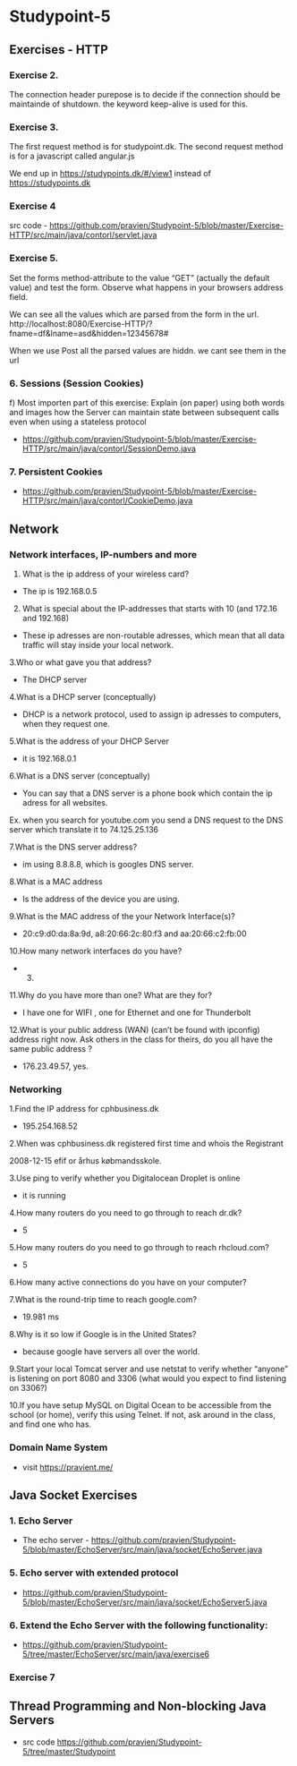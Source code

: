 # Studypoint-5

## Exercises - HTTP

### Exercise 2.

The connection header purepose is to decide if the connection should be maintainde of shutdown.
the keyword keep-alive is used for this.



### Exercise 3.

The first request method is for studypoint.dk.
The second request method is for a javascript called angular.js

We end up in https://studypoints.dk/#/view1 instead of https://studypoints.dk

### Exercise 4

src code - https://github.com/pravien/Studypoint-5/blob/master/Exercise-HTTP/src/main/java/contorl/servlet.java

### Exercise 5.

Set the forms method-attribute to the value “GET” (actually the default value) and test the form. Observe what happens in your browsers address field.

We can see all the values which are parsed from the form in the url.
http://localhost:8080/Exercise-HTTP/?fname=df&lname=asd&hidden=12345678#

When we use Post all the parsed values are hiddn. we cant see them in the url


### 6. Sessions (Session Cookies) 

f) Most importen part of this exercise:
Explain (on paper) using both words and images how the Server can maintain state between subsequent calls even when using a stateless protocol

 - https://github.com/pravien/Studypoint-5/blob/master/Exercise-HTTP/src/main/java/contorl/SessionDemo.java

### 7. Persistent Cookies  
 - https://github.com/pravien/Studypoint-5/blob/master/Exercise-HTTP/src/main/java/contorl/CookieDemo.java

## Network 

### Network interfaces, IP-numbers and more

1. What is the ip address of your wireless card?

- The ip is 192.168.0.5

2. What is special about the IP-addresses that starts with 10 (and 172.16 and 192.168)

- These ip adresses are non-routable adresses, which mean that all data traffic will stay inside your local network.

3.Who or what gave you that address?

- The DHCP server

4.What is a DHCP server (conceptually)

- DHCP is a network protocol, used to assign ip adresses to computers, when they request one. 

5.What is the address of your DHCP Server

- it is 192.168.0.1

6.What is a DNS server (conceptually)

 - You can say that a DNS server is a phone book which contain the ip adress for all websites.

 Ex. when you search for youtube.com you send a DNS request to the DNS server which translate it to 74.125.25.136


7.What is the DNS server address?

- im using 8.8.8.8, which is googles DNS server.

8.What is a MAC address

- Is the address of the device you are using.

9.What is the MAC address of the your Network Interface(s)?

- 20:c9:d0:da:8a:9d, a8:20:66:2c:80:f3 and aa:20:66:c2:fb:00

10.How many network interfaces do you have?

- 3.

11.Why do you have more than one? What are they for?

- I have one for WIFI , one for Ethernet and one for Thunderbolt

12.What is your public address (WAN) (can’t be found with ipconfig)  address right now. Ask others in the class for theirs, do you all have the same public address ?

- 176.23.49.57, yes.

### Networking

1.Find the IP address for cphbusiness.dk

 - 195.254.168.52

2.When was cphbusiness.dk registered first time and whois the Registrant

2008-12-15 efif or århus købmandsskole.

3.Use ping to verify whether you Digitalocean Droplet is online

-  it is running

4.How many routers do you need to go through to reach dr.dk?

- 5 

5.How many routers do you need to go through to reach rhcloud.com?

- 5

6.How many active connections do you have on your computer?

7.What is the round-trip time to reach google.com?

- 19.981 ms

8.Why is it so low if Google is in the United States?

- because google have servers all over the world.

9.Start your local Tomcat server and use netstat to verify whether “anyone” is listening on port 8080 and 3306 (what would you expect to find listening on 3306?)

10.If you have setup MySQL on Digital Ocean to be accessible from the school (or home), verify this using Telnet. If not, ask around in the class, and find one who has.

### Domain Name System
 - visit https://pravient.me/

## Java Socket Exercises

### 1. Echo Server

 - The echo server - https://github.com/pravien/Studypoint-5/blob/master/EchoServer/src/main/java/socket/EchoServer.java

### 5. Echo server with extended protocol
 
 - https://github.com/pravien/Studypoint-5/blob/master/EchoServer/src/main/java/socket/EchoServer5.java

### 6. Extend the Echo Server with the following functionality:

 - https://github.com/pravien/Studypoint-5/tree/master/EchoServer/src/main/java/exercise6

### Exercise 7

## Thread Programming and Non-blocking Java Servers

 - src code https://github.com/pravien/Studypoint-5/tree/master/Studypoint



